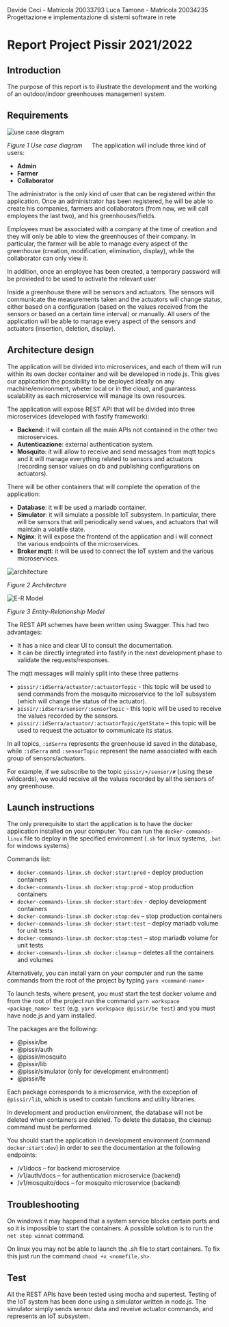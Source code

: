 Davide Ceci - Matricola 20033793
Luca Tamone - Matricola 20034235 
Progettazione e implementazione di sistemi software in rete

# Report Project Pissir 2021/2022

## Introduction
The purpose of this report is to illustrate the development and the working of an outdoor/indoor greenhouses management system.

## Requirements

![use case diagram](../../docs/Diagramma%20dei%20casi%20d'uso.jpg)

*Figure 1 Use case diagram*
 
The application will include three kind of users:
- **Admin**
- **Farmer**
- **Collaborator**

The administrator is the only kind of user that can be registered within the application. Once an administrator has been registered, he will be able to create his companies, farmers and collaborators (from now, we will call employees the last two), and his greenhouses/fields.

Employees must be associated with a company at the time of creation and they will only be able to view the greenhouses of their company. In particular, the farmer will be able to manage every aspect of the greenhouse (creation, modification, elimination, display), while the collaborator can only view it.

In addition, once an employee has been created, a temporary password will be provieded to be used to activate the relevant user

Inside a greenhouse there will be sensors and actuators. The sensors will communicate the measurements taken and the actuators will change status, either based on a configuration (based on the values received from the sensors or based on a certain time interval) or manually. All users of the application will be able to manage every aspect of the sensors and actuators (insertion, deletion, display).

## Architecture design

The application will be divided into microservices, and each of them will run within its own docker container and will be developed in node.js. This gives our application the possibility to be deployed ideally on any machine/environment, wheter local or in the cloud, and guarantess scalability as each microservice will manage its own resources.

The application will expose REST API that will be divided into three microservices (developed with fastify framework):
- **Backend**: it will contain all the main APIs not contained in the other two microservices.
- **Autenticazione**: external authentication system.
- **Mosquito**: it will allow to receive and send messages from mqtt topics and it will manage everything related to sensors and actuators (recording sensor values on db and publishing configurations on actuators).

There will be other containers that will complete the operation of the application:
- **Database**: it will be used a mariadb container.
- **Simulator**: it will simulate a possible IoT subsystem. In particular, there will be sensors that will periodically send values, and actuators that will maintain a volatile state.
- **Nginx**: it will expose the frontend of the application and i will connect the various endpoints of the microservices.
- **Broker mqtt**: it will be used to connect the IoT system and the various microservices.

![architecture](../../docs/Architecture.jpg)

*Figure 2 Architecture*

![E-R Model](../../docs/ER.jpg)

*Figure 3 Entity-Relationship Model*
 
The REST API schemes have been written using Swagger. This had two advantages:
- It has a nice and clear UI to consult the documentation.
- It can be directly integrated into fastify in the next development phase to validate the requests/responses.

The mqtt messages will mainly split into these three patterns
- `pissir/:idSerra/actuator/:actuatorTopic` - this topic will be used to send commands from the mosquito microservice to the IoT subsystem (which will change the status of the actuator).
- `pissir/:idSerra/sensor/:sensorTopic` - this topic will be used to receive the values recorded by the sensors.
- `pissir/:idSerra/actuator/:actuatorTopic/getState` – this topic will be used to request the actuator to communicate its status.

In all topics, `:idSerra` represents the greenhouse id saved in the database, while `:idSerra` and `:sensorTopic` represent the name associated with each group of sensors/actuators.

For example, if we subscribe to the topic `pissir/+/sensor/#` (using these wildcards), we would receive all the values recorded by all the sensors of any greenhouse.

## Launch instructions

The only prerequisite to start the application is to have the docker application installed on your computer. You can run the `docker-commands-linux` file to deploy in the specified environment (`.sh` for linux systems, `.bat` for windows systems)

Commands list:
- `docker-commands-linux.sh docker:start:prod` - deploy production containers
- `docker-commands-linux.sh docker:stop:prod` - stop production containers
- `docker-commands-linux.sh docker:start:dev` - deploy development containers
- `docker-commands-linux.sh docker:stop:dev` – stop production containers
- `docker-commands-linux.sh docker:start:test` – deploy mariadb volume for unit tests
- `docker-commands-linux.sh docker:stop:test` – stop mariadb volume for unit tests
- `docker-commands-linux.sh docker:cleanup` – deletes all the containers and volumes

Alternatively, you can install yarn on your computer and run the same commands from the root of the project by typing `yarn <command-name>`

To launch tests, where present, you must start the test docker volume and from the root of the project run the command `yarn workspace <package_name> test` (e.g. `yarn workspace @pissir/be test`) and you must have node.js and yarn installed.

The packages are the following:
- @pissir/be
- @pissir/auth
- @pissir/mosquito
- @pissir/lib
- @pissir/simulator (only for development environment)
- @pissir/fe

Each package corresponds to a microservice, with the exception of `@pissir/lib`, which is used to contain functions and utility libraries.

In development and production environment, the database will not be deleted when containers are deleted. To delete the databse, the cleanup command must be performed.

You should start the application in development environment (command `docker:start:dev`) in order to see the documentation at the following endpoints:
- /v1/docs – for backend microservice
- /v1/auth/docs – for authentication microservice (backend)
- /v1/mosquito/docs – for mosquito microservice (backend)

## Troubleshooting

On windows it may happend that a system service blocks certain ports and so it is impossible to start the containers. A possible solution is to run the `net stop winnat` command.

On linux you may not be able to launch the .sh file to start containers. To fix this just run the command `chmod +x <nomefile.sh>`.

## Test

All the REST APIs have been tested using mocha and supertest. Testing of the IoT system has been done using a simulator written in node.js. The simulator simply sends sensor data and reveive actuator commands, and represents an IoT subsystem.
